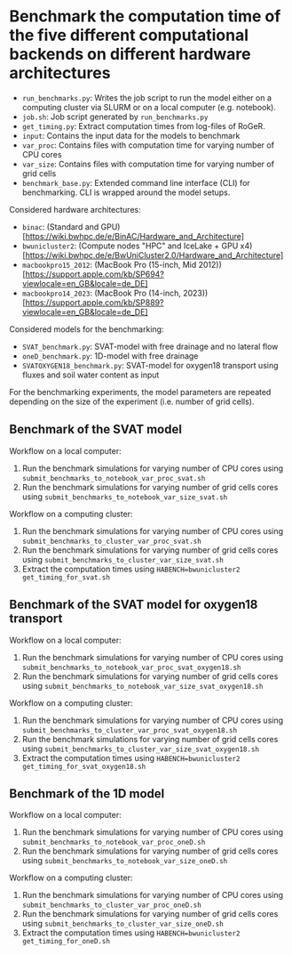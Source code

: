 # Benchmark the computation time of the five different computational backends on different hardware architectures

- `run_benchmarks.py`: Writes the job script to run the model either on a computing cluster via SLURM or on a local computer (e.g. notebook).
- `job.sh`: Job script generated by `run_benchmarks.py`
- `get_timing.py`: Extract computation times from log-files of RoGeR.
- `input`: Contains the input data for the models to benchmark
- `var_proc`: Contains files with computation time for varying number of CPU cores
- `var_size`: Contains files with computation time for varying number of grid cells
- `benchmark_base.py`: Extended command line interface (CLI) for benchmarking. CLI is wrapped around the model setups.

Considered hardware architectures:
- `binac`: (Standard and GPU)[https://wiki.bwhpc.de/e/BinAC/Hardware_and_Architecture]
- `bwunicluster2`: (Compute nodes "HPC" and IceLake + GPU x4)[https://wiki.bwhpc.de/e/BwUniCluster2.0/Hardware_and_Architecture]
- `macbookpro15_2012`: (MacBook Pro (15-inch, Mid 2012))[https://support.apple.com/kb/SP694?viewlocale=en_GB&locale=de_DE]
- `macbookpro14_2023`: (MacBook Pro (14-inch, 2023))[https://support.apple.com/kb/SP889?viewlocale=en_GB&locale=de_DE]

Considered models for the benchmarking:
- `SVAT_benchmark.py`: SVAT-model with free drainage and no lateral flow
- `oneD_benchmark.py`: 1D-model with free drainage
- `SVATOXYGEN18_benchmark.py`: SVAT-model for oxygen18 transport using fluxes and soil water content as input

For the benchmarking experiments, the model parameters are repeated depending on the size of the experiment (i.e. number of grid cells).

## Benchmark of the SVAT model

Workflow on a local computer:
1. Run the benchmark simulations for varying number of CPU cores using `submit_benchmarks_to_notebook_var_proc_svat.sh`
2. Run the benchmark simulations for varying number of grid cells cores using `submit_benchmarks_to_notebook_var_size_svat.sh`

Workflow on a computing cluster:
1. Run the benchmark simulations for varying number of CPU cores using `submit_benchmarks_to_cluster_var_proc_svat.sh`
2. Run the benchmark simulations for varying number of grid cells cores using `submit_benchmarks_to_cluster_var_size_svat.sh`
3. Extract the computation times using `HABENCH=bwunicluster2 get_timing_for_svat.sh`

## Benchmark of the SVAT model for oxygen18 transport

Workflow on a local computer:
1. Run the benchmark simulations for varying number of CPU cores using `submit_benchmarks_to_notebook_var_proc_svat_oxygen18.sh`
2. Run the benchmark simulations for varying number of grid cells cores using `submit_benchmarks_to_notebook_var_size_svat_oxygen18.sh`

Workflow on a computing cluster:
1. Run the benchmark simulations for varying number of CPU cores using `submit_benchmarks_to_cluster_var_proc_svat_oxygen18.sh`
2. Run the benchmark simulations for varying number of grid cells cores using `submit_benchmarks_to_cluster_var_size_svat_oxygen18.sh`
3. Extract the computation times using `HABENCH=bwunicluster2 get_timing_for_svat_oxygen18.sh`

## Benchmark of the 1D model

Workflow on a local computer:
1. Run the benchmark simulations for varying number of CPU cores using `submit_benchmarks_to_notebook_var_proc_oneD.sh`
2. Run the benchmark simulations for varying number of grid cells cores using `submit_benchmarks_to_notebook_var_size_oneD.sh`

Workflow on a computing cluster:
1. Run the benchmark simulations for varying number of CPU cores using `submit_benchmarks_to_cluster_var_proc_oneD.sh`
2. Run the benchmark simulations for varying number of grid cells cores using `submit_benchmarks_to_cluster_var_size_oneD.sh`
3. Extract the computation times using `HABENCH=bwunicluster2 get_timing_for_oneD.sh`
